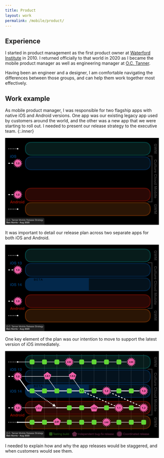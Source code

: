 ```yaml
---
title: Product
layout: work
permalink: /mobile/product/
---
```


## Experience

I started in product management as the first product owner at [Waterford Institute](https://waterford.org) in 2010. I returned officially to that world in 2020 as I became the mobile product manager as well as engineering manager at [O.C. Tanner](https://www.octanner.com).

Having been an engineer and a designer, I am comfortable navigating the differences between those groups, and can help them work together most effectively.


## Work example

As mobile product manager, I was responsible for two flagship apps with native iOS and Android versions. One app was our existing legacy app used by customers around the world, and the other was a new app that we were starting to roll out. I needed to present our release strategy to the executive team.
{:.inner}

<div class="entries-grid">
    <div class="entry">
        <img src="/assets/images/release-plan-01.png" class="entry-image" alt="Release plan">
        <p class="entry-excerpt">It was important to detail our release plan across two separate apps for both iOS and Android.</p>
    </div>
    <div class="entry">
        <img src="/assets/images/release-plan-02.png" class="entry-image" alt="Release plan">
        <p class="entry-excerpt">One key element of the plan was our intention to move to support the latest version of iOS immediately.</p>
    </div>
    <div class="entry">
        <img src="/assets/images/release-plan-03.png" class="entry-image" alt="Release plan">
        <p class="entry-excerpt">I needed to explain how and why the app releases would be staggered, and when customers would see them.</p>
    </div>
</div>
